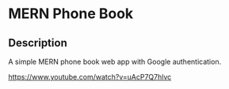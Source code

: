 # MERN Phone Book
## Description
A simple MERN phone book web app with Google authentication.

https://www.youtube.com/watch?v=uAcP7Q7hlvc